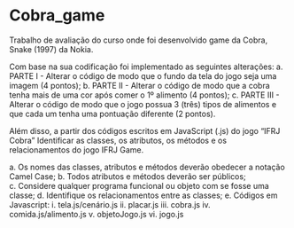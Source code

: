 # Cobra_game
Trabalho de avaliação do curso onde foi desenvolvido game da Cobra, Snake (1997) da Nokia.

Com base na sua codificação foi implementado as seguintes alterações:
  a. PARTE I - Alterar o código de modo que o fundo da tela do jogo seja uma imagem (4 pontos);
  b. PARTE II - Alterar o código de modo que a cobra tenha mais de uma cor após comer o 1º alimento (4
pontos);
  c. PARTE III - Alterar o código de modo que o jogo possua 3 (três) tipos de alimentos e que cada um tenha
uma pontuação diferente (2 pontos).

Além disso, a partir dos códigos escritos em JavaScript (.js) do jogo “IFRJ Cobra” Identificar as classes, os atributos, os métodos e os relacionamentos do jogo IFRJ Game.

  a. Os nomes das classes, atributos e métodos deverão obedecer a notação Camel Case;
  b. Todos atributos e métodos deverão ser públicos;  
  c. Considere qualquer programa funcional ou objeto com se fosse uma classe;
  d. Identifique os relacionamentos entre as classes;
  e. Códigos em Javascript:
    i. tela.js/cenário.js
    ii. placar.js
    iii. cobra.js
    iv. comida.js/alimento.js
    v. objetoJogo.js
    vi. jogo.js
